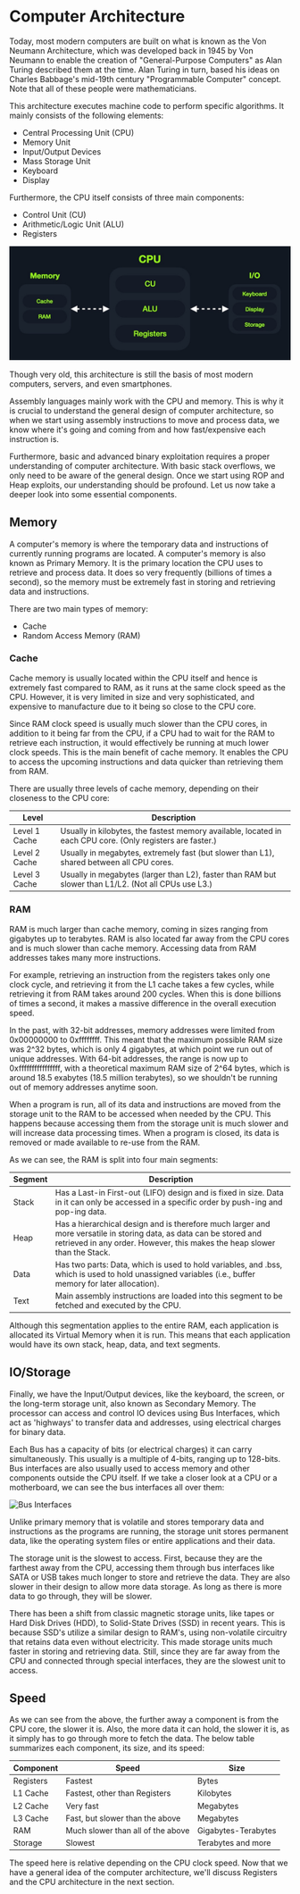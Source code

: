 # Computer Architecture

Today, most modern computers are built on what is known as the Von Neumann Architecture, which was developed back in 1945 by Von Neumann to enable the creation of "General-Purpose Computers" as Alan Turing described them at the time. Alan Turing in turn, based his ideas on Charles Babbage's mid-19th century "Programmable Computer" concept. Note that all of these people were mathematicians.

This architecture executes machine code to perform specific algorithms. It mainly consists of the following elements:

- Central Processing Unit (CPU)
- Memory Unit
- Input/Output Devices
- Mass Storage Unit
- Keyboard
- Display

Furthermore, the CPU itself consists of three main components:

- Control Unit (CU)
- Arithmetic/Logic Unit (ALU)
- Registers

![alt text](/Images/image-139.png)

Though very old, this architecture is still the basis of most modern computers, servers, and even smartphones.

Assembly languages mainly work with the CPU and memory. This is why it is crucial to understand the general design of computer architecture, so when we start using assembly instructions to move and process data, we know where it's going and coming from and how fast/expensive each instruction is.

Furthermore, basic and advanced binary exploitation requires a proper understanding of computer architecture. With basic stack overflows, we only need to be aware of the general design. Once we start using ROP and Heap exploits, our understanding should be profound. Let us now take a deeper look into some essential components.

## Memory

A computer's memory is where the temporary data and instructions of currently running programs are located. A computer's memory is also known as Primary Memory. It is the primary location the CPU uses to retrieve and process data. It does so very frequently (billions of times a second), so the memory must be extremely fast in storing and retrieving data and instructions.

There are two main types of memory:

- Cache
- Random Access Memory (RAM)

### Cache

Cache memory is usually located within the CPU itself and hence is extremely fast compared to RAM, as it runs at the same clock speed as the CPU. However, it is very limited in size and very sophisticated, and expensive to manufacture due to it being so close to the CPU core.

Since RAM clock speed is usually much slower than the CPU cores, in addition to it being far from the CPU, if a CPU had to wait for the RAM to retrieve each instruction, it would effectively be running at much lower clock speeds. This is the main benefit of cache memory. It enables the CPU to access the upcoming instructions and data quicker than retrieving them from RAM.

There are usually three levels of cache memory, depending on their closeness to the CPU core:

| Level         | Description                                                                                                |
| ------------- | ---------------------------------------------------------------------------------------------------------- |
| Level 1 Cache | Usually in kilobytes, the fastest memory available, located in each CPU core. (Only registers are faster.) |
| Level 2 Cache | Usually in megabytes, extremely fast (but slower than L1), shared between all CPU cores.                   |
| Level 3 Cache | Usually in megabytes (larger than L2), faster than RAM but slower than L1/L2. (Not all CPUs use L3.)       |

### RAM

RAM is much larger than cache memory, coming in sizes ranging from gigabytes up to terabytes. RAM is also located far away from the CPU cores and is much slower than cache memory. Accessing data from RAM addresses takes many more instructions.

For example, retrieving an instruction from the registers takes only one clock cycle, and retrieving it from the L1 cache takes a few cycles, while retrieving it from RAM takes around 200 cycles. When this is done billions of times a second, it makes a massive difference in the overall execution speed.

In the past, with 32-bit addresses, memory addresses were limited from 0x00000000 to 0xffffffff. This meant that the maximum possible RAM size was 2^32 bytes, which is only 4 gigabytes, at which point we run out of unique addresses. With 64-bit addresses, the range is now up to 0xffffffffffffffff, with a theoretical maximum RAM size of 2^64 bytes, which is around 18.5 exabytes (18.5 million terabytes), so we shouldn't be running out of memory addresses anytime soon.

When a program is run, all of its data and instructions are moved from the storage unit to the RAM to be accessed when needed by the CPU. This happens because accessing them from the storage unit is much slower and will increase data processing times. When a program is closed, its data is removed or made available to re-use from the RAM.

As we can see, the RAM is split into four main segments:

| Segment | Description                                                                                                                                                                                      |
| ------- | ------------------------------------------------------------------------------------------------------------------------------------------------------------------------------------------------ |
| Stack   | Has a Last-in First-out (LIFO) design and is fixed in size. Data in it can only be accessed in a specific order by push-ing and pop-ing data.                                                    |
| Heap    | Has a hierarchical design and is therefore much larger and more versatile in storing data, as data can be stored and retrieved in any order. However, this makes the heap slower than the Stack. |
| Data    | Has two parts: Data, which is used to hold variables, and .bss, which is used to hold unassigned variables (i.e., buffer memory for later allocation).                                           |
| Text    | Main assembly instructions are loaded into this segment to be fetched and executed by the CPU.                                                                                                   |

Although this segmentation applies to the entire RAM, each application is allocated its Virtual Memory when it is run. This means that each application would have its own stack, heap, data, and text segments.

## IO/Storage

Finally, we have the Input/Output devices, like the keyboard, the screen, or the long-term storage unit, also known as Secondary Memory. The processor can access and control IO devices using Bus Interfaces, which act as 'highways' to transfer data and addresses, using electrical charges for binary data.

Each Bus has a capacity of bits (or electrical charges) it can carry simultaneously. This usually is a multiple of 4-bits, ranging up to 128-bits. Bus interfaces are also usually used to access memory and other components outside the CPU itself. If we take a closer look at a CPU or a motherboard, we can see the bus interfaces all over them:

![Bus Interfaces](bus.jpg)

Unlike primary memory that is volatile and stores temporary data and instructions as the programs are running, the storage unit stores permanent data, like the operating system files or entire applications and their data.

The storage unit is the slowest to access. First, because they are the farthest away from the CPU, accessing them through bus interfaces like SATA or USB takes much longer to store and retrieve the data. They are also slower in their design to allow more data storage. Αs long as there is more data to go through, they will be slower.

There has been a shift from classic magnetic storage units, like tapes or Hard Disk Drives (HDD), to Solid-State Drives (SSD) in recent years. This is because SSD's utilize a similar design to RAM's, using non-volatile circuitry that retains data even without electricity. This made storage units much faster in storing and retrieving data. Still, since they are far away from the CPU and connected through special interfaces, they are the slowest unit to access.

## Speed

As we can see from the above, the further away a component is from the CPU core, the slower it is. Also, the more data it can hold, the slower it is, as it simply has to go through more to fetch the data. The below table summarizes each component, its size, and its speed:

| Component | Speed                             | Size                |
| --------- | --------------------------------- | ------------------- |
| Registers | Fastest                           | Bytes               |
| L1 Cache  | Fastest, other than Registers     | Kilobytes           |
| L2 Cache  | Very fast                         | Megabytes           |
| L3 Cache  | Fast, but slower than the above   | Megabytes           |
| RAM       | Much slower than all of the above | Gigabytes-Terabytes |
| Storage   | Slowest                           | Terabytes and more  |

The speed here is relative depending on the CPU clock speed. Now that we have a general idea of the computer architecture, we'll discuss Registers and the CPU architecture in the next section.
